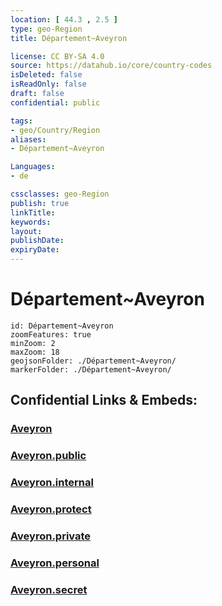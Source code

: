 ```yaml
---
location: [ 44.3 , 2.5 ] 
type: geo-Region
title: Département~Aveyron

license: CC BY-SA 4.0
source: https://datahub.io/core/country-codes
isDeleted: false
isReadOnly: false
draft: false
confidential: public

tags:
- geo/Country/Region
aliases:
- Département~Aveyron

Languages:
- de

cssclasses: geo-Region
publish: true
linkTitle: 
keywords: 
layout: 
publishDate: 
expiryDate: 
---
```


# Département~Aveyron

```leaflet
id: Département~Aveyron
zoomFeatures: true 
minZoom: 2 
maxZoom: 18
geojsonFolder: ./Département~Aveyron/
markerFolder: ./Département~Aveyron/
```


## Confidential Links & Embeds: 

### [Aveyron](/_Standards/Earth/Continent/Europe/Europe~West/France/regions~France/Occitanie/departments~Occitanie/Aveyron.md) 

### [Aveyron.public](/_public/Earth/Continent/Europe/Europe~West/France/regions~France/Occitanie/departments~Occitanie/Aveyron.public.md) 

### [Aveyron.internal](/_internal/Earth/Continent/Europe/Europe~West/France/regions~France/Occitanie/departments~Occitanie/Aveyron.internal.md) 

### [Aveyron.protect](/_protect/Earth/Continent/Europe/Europe~West/France/regions~France/Occitanie/departments~Occitanie/Aveyron.protect.md) 

### [Aveyron.private](/_private/Earth/Continent/Europe/Europe~West/France/regions~France/Occitanie/departments~Occitanie/Aveyron.private.md) 

### [Aveyron.personal](/_personal/Earth/Continent/Europe/Europe~West/France/regions~France/Occitanie/departments~Occitanie/Aveyron.personal.md) 

### [Aveyron.secret](/_secret/Earth/Continent/Europe/Europe~West/France/regions~France/Occitanie/departments~Occitanie/Aveyron.secret.md)

